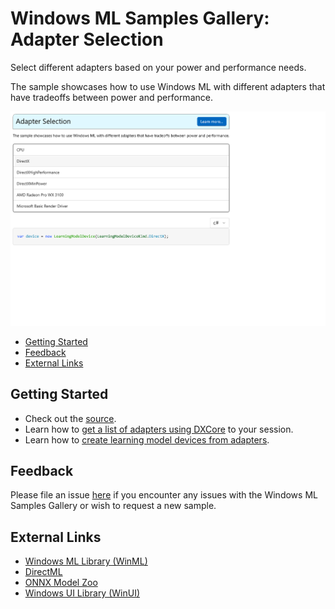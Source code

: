 # Windows ML Samples Gallery: Adapter Selection
Select different adapters based on your power and performance needs.

The sample showcases how to use Windows ML with different adapters that have tradeoffs between power and performance.

<img src="Docs/AdapterSelectionScreenshot.png" width="650"/>

- [Getting Started](#getting-started)
- [Feedback](#feedback)
- [External Links](#external-links)

## Getting Started
- Check out the [source](https://github.com/microsoft/Windows-Machine-Learning/blob/master/Samples/WinMLSamplesGallery/WinMLSamplesGallery/Samples/AdapterSelection/AdapterSelection.xaml.cs).
- Learn how to [get a list of adapters using DXCore](https://github.com/microsoft/Windows-Machine-Learning/blob/master/Samples/WinMLSamplesGallery/WinMLSamplesGalleryNative/AdapterList.cpp#L12) to your session.
- Learn how to [create learning model devices from adapters](https://github.com/microsoft/Windows-Machine-Learning/blob/master/Samples/WinMLSamplesGallery/WinMLSamplesGalleryNative/AdapterList.cpp#L46).

## Feedback
Please file an issue [here](https://github.com/microsoft/Windows-Machine-Learning/issues/new) if you encounter any issues with the Windows ML Samples Gallery or wish to request a new sample.

## External Links
- [Windows ML Library (WinML)](https://docs.microsoft.com/en-us/windows/ai/windows-ml/)
- [DirectML](https://github.com/microsoft/directml)
- [ONNX Model Zoo](https://github.com/onnx/models)
- [Windows UI Library (WinUI)](https://docs.microsoft.com/en-us/windows/apps/winui/) 
